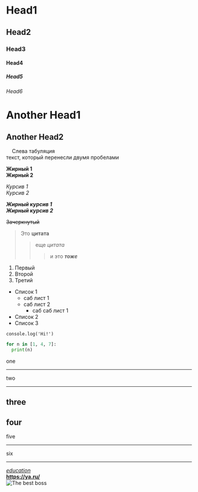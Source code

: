 # Head1
## Head2
### Head3
#### Head4
##### Head5
###### Head6

Another Head1
=============
Another Head2
-------------

&nbsp;&nbsp;&nbsp;&nbsp;Слева табуляция  
текст, который перенесли двумя пробелами

**Жирный 1**  
__Жирный 2__

*Курсив 1*  
_Курсив 2_

***Жирный курсив 1***  
___Жирный курсив 2___

~~Зачеркнутый~~

> Это **цитата**
>> еще *цитата*
>>> и это ***тоже***

1. Первый
2. Второй
3. Третий

- Список 1
  - саб лист 1
  - саб лист 2
    - саб саб лист 1
- Список 2
- Список 3

`console.log('Hi!')`

```python
for n in [1, 4, 7]:
  print(n)
```

one
*****
two
*****

three
-----
four
-----

five
_____
six
_____

[*education*](https://stepik.org/ "курс по markdown")  
**<https://ya.ru/>**  
![The best boss](https://ru.wikipedia.org/wiki/%D0%9C%D0%B0%D0%B9%D0%BA%D0%BB_%D0%A1%D0%BA%D0%BE%D1%82%D1%82_(%D0%BF%D0%B5%D1%80%D1%81%D0%BE%D0%BD%D0%B0%D0%B6)#/media/%D0%A4%D0%B0%D0%B9%D0%BB:MichaelScott.png)

